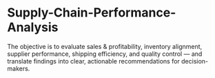 # Supply-Chain-Performance-Analysis
The objective is to evaluate sales &amp; profitability, inventory alignment, supplier performance, shipping efficiency, and quality control — and translate findings into clear, actionable recommendations for decision-makers.
